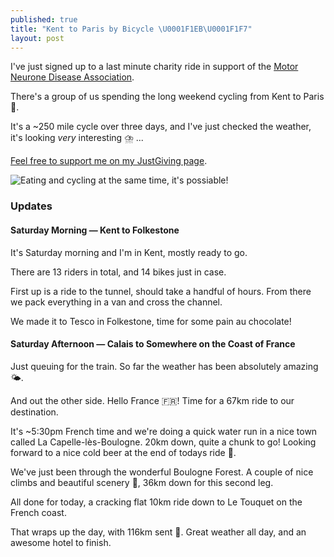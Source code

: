 ```yaml
---
published: true
title: "Kent to Paris by Bicycle \U0001F1EB\U0001F1F7"
layout: post
---
```

I've just signed up to a last minute charity ride in support of the [Motor Neurone Disease Association](https://www.mndassociation.org).

There's a group of us spending the long weekend cycling from Kent to Paris 🥐.

It's a ~250 mile cycle over three days, and I've just checked the weather, it's looking _very_ interesting ⛈️ ...

[Feel free to support me on my JustGiving page](https://www.justgiving.com/fundraising/samuel-parkinson-paris-cycle).

![Eating and cycling at the same time, it's possiable!](https://media.giphy.com/media/OZvMMeKdYmPpS/giphy.gif)

### Updates

#### Saturday Morning — Kent to Folkestone

It's Saturday morning and I'm in Kent, mostly ready to go.

There are 13 riders in total, and 14 bikes just in case.

First up is a ride to the tunnel, should take a handful of hours. From there we pack everything in a van and cross the channel.

We made it to Tesco in Folkestone, time for some pain au chocolate!

#### Saturday Afternoon — Calais to Somewhere on the Coast of France

Just queuing for the train. So far the weather has been absolutely amazing 🌤️.

And out the other side. Hello France 🇫🇷! Time for a 67km ride to our destination.

It's ~5:30pm French time and we're doing a quick water run in a nice town called La Capelle-lès-Boulogne. 20km down, quite a chunk to go! Looking forward to a nice cold beer at the end of todays ride 🍺.

We've just been through the wonderful Boulogne Forest. A couple of nice climbs and beautiful scenery 🌲, 36km down for this second leg. 

All done for today, a cracking flat 10km ride down to Le Touquet on the French coast.

That wraps up the day, with 116km sent 🚴. Great weather all day, and an awesome hotel to finish.
